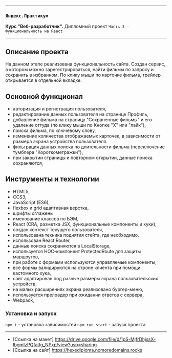 -----

### `Яндекс.Практикум`
**Курс "Веб-разработчик".** Дипломный проект `Часть 3 - Функциональность на React`

-----

## Описание проекта

На данном этапе реализована функциональность сайта. Создан сервис, в котором можно зарегестрироваться, найти фильмы по запросу и сохранить в избранном. По клику мыши по карточке фильма, трейлер открывается в отдельной вкладке.

## Основной функционал
* авторизация и регистрация пользователя,
* редактирование данных пользователя на странице Профиль,
* добавление фильма на страницу "Сохраненные фильмы" и его удаление оттуда (по клику мыши по Кнопке "Х" или "лайк"),
*  поиска фильма, по ключевому слову,
* изменение количества отображаемых карточек, в зависимости от размера экрана устройства пользователя.
* фильтрация данных поиска по длительности фильма (переключение тумблера "Короткометражки"),
* при закрытии страницы и повторном открытии, данные поиска сохраняются,

## Инструменты и технологии
* HTML5,
* CCS3,
* JavaScript (ES6),
* flexbox и grid адаптивная верстка,
* шрифты сглажены
* именование классов по БЭМ,
* React (CRA, разметка JSX, функциональные компоненты и хуки),
* создан контекст текущего пользователя,
* использована техника поднятия стейта, где необходимо,
* использован React Router,
* данные поиска сохраняются в LocalStorage,
* используется HOC-компонент ProtectedRoute для защиты маршрутов,
* при работе с формами используются управляемые компоненты,
* все формы валидируются на строне клиента при помощи кастомного хука,
* сайт адаптирован под разные размеры экрана пользовательских устройств,
* на малых расширениях экрана реализовано бургер-меню,
* используется прелоадер при ожидании ответов с сервера,
* Webpack,



### Установка и запуск

`npm i` - установка зависимостей
`npm run start` - запуск проекта

---

- [Ссылка на макет] https://drive.google.com/file/d/1pS-MjfrDhjssX-lbgmIzPQfatIg_NPxp/view?usp=sharing
- [Ссылка на сайт] https://hexediploma.nomoredomains.rocks
